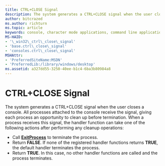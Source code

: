 ```yaml
---
title: CTRL+CLOSE Signal
description: The system generates a CTRL+CLOSE signal when the user closes a console.
author: bitcrazed
ms.author: richturn
ms.topic: article
keywords: console, character mode applications, command line applications, terminal applications, console api
MS-HAID:
- '\_win32\_ctrl\_close\_signal'
- 'base.ctrl\_close\_signal'
- 'consoles.ctrl\_close\_signal'
MSHAttr:
- 'PreferredSiteName:MSDN'
- 'PreferredLib:/library/windows/desktop'
ms.assetid: a327dd55-3250-40ee-b1c4-6ba3b80984a8
---
```


# CTRL+CLOSE Signal


The system generates a CTRL+CLOSE signal when the user closes a console. All processes attached to the console receive the signal, giving each process an opportunity to clean up before termination. When a process receives this signal, the handler function can take one of the following actions after performing any cleanup operations:

- Call [**ExitProcess**](https://msdn.microsoft.com/library/windows/desktop/ms682658) to terminate the process.
- Return **FALSE**. If none of the registered handler functions returns **TRUE**, the default handler terminates the process.
- Return **TRUE**. In this case, no other handler functions are called and the process terminates.

 

 




